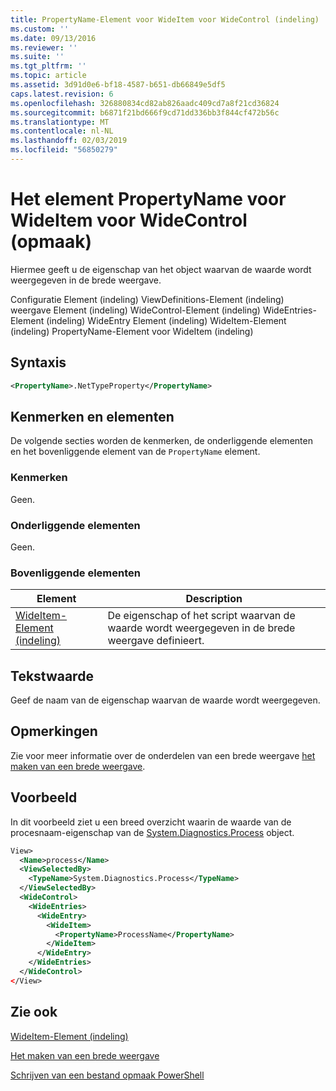 ```yaml
---
title: PropertyName-Element voor WideItem voor WideControl (indeling) | Microsoft Docs
ms.custom: ''
ms.date: 09/13/2016
ms.reviewer: ''
ms.suite: ''
ms.tgt_pltfrm: ''
ms.topic: article
ms.assetid: 3d91d0e6-bf18-4587-b651-db66849e5df5
caps.latest.revision: 6
ms.openlocfilehash: 326880834cd82ab826aadc409cd7a8f21cd36824
ms.sourcegitcommit: b6871f21bd666f9cd71dd336bb3f844cf472b56c
ms.translationtype: MT
ms.contentlocale: nl-NL
ms.lasthandoff: 02/03/2019
ms.locfileid: "56850279"
---
```

# <a name="propertyname-element-for-wideitem-for-widecontrol-format"></a>Het element PropertyName voor WideItem voor WideControl (opmaak)

Hiermee geeft u de eigenschap van het object waarvan de waarde wordt weergegeven in de brede weergave.

Configuratie Element (indeling) ViewDefinitions-Element (indeling) weergave Element (indeling) WideControl-Element (indeling) WideEntries-Element (indeling) WideEntry Element (indeling) WideItem-Element (indeling) PropertyName-Element voor WideItem (indeling)

## <a name="syntax"></a>Syntaxis

```xml
<PropertyName>.NetTypeProperty</PropertyName>
```

## <a name="attributes-and-elements"></a>Kenmerken en elementen

De volgende secties worden de kenmerken, de onderliggende elementen en het bovenliggende element van de `PropertyName` element.

### <a name="attributes"></a>Kenmerken

Geen.

### <a name="child-elements"></a>Onderliggende elementen

Geen.

### <a name="parent-elements"></a>Bovenliggende elementen

|Element|Description|
|-------------|-----------------|
|[WideItem-Element (indeling)](./wideitem-element-for-widecontrol-format.md)|De eigenschap of het script waarvan de waarde wordt weergegeven in de brede weergave definieert.|

## <a name="text-value"></a>Tekstwaarde

Geef de naam van de eigenschap waarvan de waarde wordt weergegeven.

## <a name="remarks"></a>Opmerkingen

Zie voor meer informatie over de onderdelen van een brede weergave [het maken van een brede weergave](./creating-a-wide-view.md).

## <a name="example"></a>Voorbeeld

In dit voorbeeld ziet u een breed overzicht waarin de waarde van de procesnaam-eigenschap van de [System.Diagnostics.Process](/dotnet/api/System.Diagnostics.Process) object.

```xml
View>
  <Name>process</Name>
  <ViewSelectedBy>
    <TypeName>System.Diagnostics.Process</TypeName>
  </ViewSelectedBy>
  <WideControl>
    <WideEntries>
      <WideEntry>
        <WideItem>
          <PropertyName>ProcessName</PropertyName>
        </WideItem>
      </WideEntry>
    </WideEntries>
  </WideControl>
</View>

```

## <a name="see-also"></a>Zie ook

[WideItem-Element (indeling)](./wideitem-element-for-widecontrol-format.md)

[Het maken van een brede weergave](./creating-a-wide-view.md)

[Schrijven van een bestand opmaak PowerShell](./writing-a-powershell-formatting-file.md)
